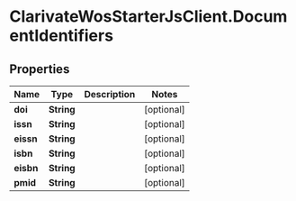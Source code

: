 # ClarivateWosStarterJsClient.DocumentIdentifiers

## Properties

Name | Type | Description | Notes
------------ | ------------- | ------------- | -------------
**doi** | **String** |  | [optional] 
**issn** | **String** |  | [optional] 
**eissn** | **String** |  | [optional] 
**isbn** | **String** |  | [optional] 
**eisbn** | **String** |  | [optional] 
**pmid** | **String** |  | [optional] 


